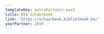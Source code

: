 ```yaml
---
templateKey: extraPartners-post
title: BIB Schaerbeek
link: 'https://schaarbeek.bibliotheek.be/'
yearPartner: 2019
---
```

